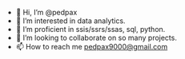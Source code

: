 - 👋 Hi, I’m @pedpax
- 👀 I’m interested in data analytics.
- 🌱 I’m proficient in ssis/ssrs/ssas, sql, python.
- 💞️ I’m looking to collaborate on so many projects.
- 📫 How to reach me pedpax9000@gmail.com

<!---
pedpax/pedpax is a ✨ special ✨ repository because its `README.md` (this file) appears on your GitHub profile.
You can click the Preview link to take a look at your changes.
--->
